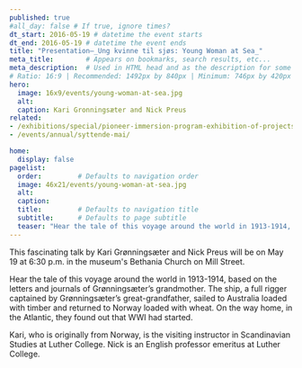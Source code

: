 ```yaml
---
published: true
#all_day: false # If true, ignore times?
dt_start: 2016-05-19 # datetime the event starts
dt_end: 2016-05-19 # datetime the event ends
title: "Presentation—_Ung kvinne til sjøs: Young Woman at Sea_"
meta_title:        # Appears on bookmarks, search results, etc...
meta_description:  # Used in HTML head and as the description for some search engines
# Ratio: 16:9 | Recommended: 1492px by 840px | Minimum: 746px by 420px
hero:
  image: 16x9/events/young-woman-at-sea.jpg
  alt: 
  caption: Kari Gronningsæter and Nick Preus
related:
- /exhibitions/special/pioneer-immersion-program-exhibition-of-projects/
- /events/annual/syttende-mai/

home:
  display: false
pagelist:
  order:         # Defaults to navigation order
  image: 46x21/events/young-woman-at-sea.jpg 
  alt:
  caption: 
  title:         # Defaults to navigation title
  subtitle:      # Defaults to page subtitle
  teaser: "Hear the tale of this voyage around the world in 1913-1914, based on the letters and journals of Kari Grønningsæter’s grandmother."
---
```

This fascinating talk by Kari Grønningsæter and Nick Preus will be on May 19 at 6:30 p.m. in the museum's Bethania Church on Mill Street. 

Hear the tale of this voyage around the world in 1913-1914, based on the letters and journals of Grønningsæter’s grandmother. The ship, a full rigger captained by Grønningsæter’s great-grandfather, sailed to Australia loaded with timber and returned to Norway loaded with wheat. On the way home, in the Atlantic, they found out that WWI had started.

Kari, who is originally from Norway, is the visiting instructor in Scandinavian Studies at Luther College. Nick is an English professor emeritus at Luther College.
